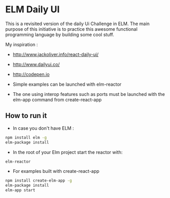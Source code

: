 # ELM Daily UI
This is a revisited version of the daily Ui Challenge in ELM.
The main purpose of this initiative is to practice this awesome functional programming language by building some cool stuff.

My inspiration :

- http://www.jackoliver.info/react-daily-ui/
- http://www.dailyui.co/
- http://codepen.io

- Simple examples can be launched with elm-reactor
- The one using interop features such as ports must be launched with the elm-app command from create-react-app

## How to run it

- In case you don't have ELM :
```bash
npm install elm -g
elm-package install
```

- In the root of your Elm project start the reactor with:
```bash
elm-reactor
```

- For examples built with create-react-app
```bash
npm install create-elm-app -g
elm-package install
elm-app start
```
